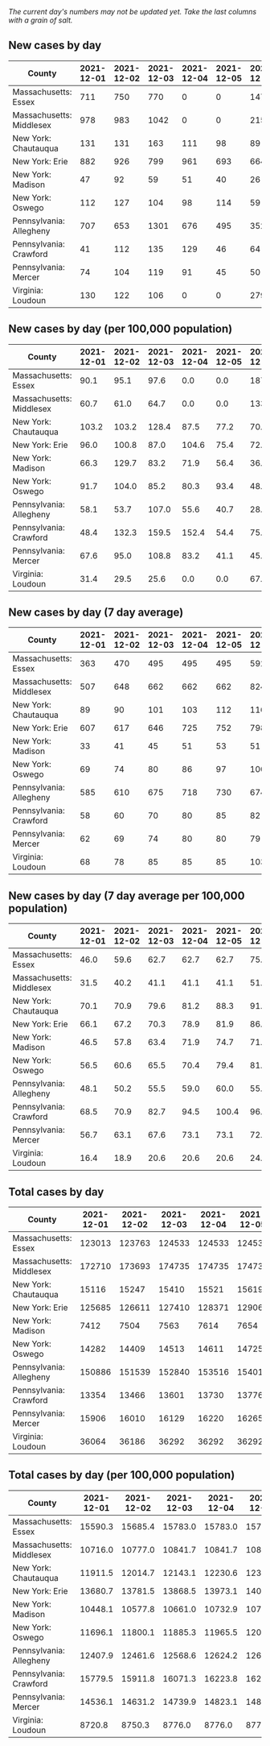 _The current day's numbers may not be updated yet. Take the last columns with a grain of salt._
## New cases by day

| County | 2021-12-01 | 2021-12-02 | 2021-12-03 | 2021-12-04 | 2021-12-05 | 2021-12-06 | 2021-12-07 |
| --- | --- | --- | --- | --- | --- | --- | --- |
| Massachusetts: Essex | 711 | 750 | 770 | 0 | 0 | 1479 | 515 |
| Massachusetts: Middlesex | 978 | 983 | 1042 | 0 | 0 | 2156 | 608 |
| New York: Chautauqua | 131 | 131 | 163 | 111 | 98 | 89 |  |
| New York: Erie | 882 | 926 | 799 | 961 | 693 | 664 |  |
| New York: Madison | 47 | 92 | 59 | 51 | 40 | 26 |  |
| New York: Oswego | 112 | 127 | 104 | 98 | 114 | 59 |  |
| Pennsylvania: Allegheny | 707 | 653 | 1301 | 676 | 495 | 352 | 849 |
| Pennsylvania: Crawford | 41 | 112 | 135 | 129 | 46 | 64 | 68 |
| Pennsylvania: Mercer | 74 | 104 | 119 | 91 | 45 | 50 | 66 |
| Virginia: Loudoun | 130 | 122 | 106 | 0 | 0 | 279 | 106 |

## New cases by day (per 100,000 population)

| County | 2021-12-01 | 2021-12-02 | 2021-12-03 | 2021-12-04 | 2021-12-05 | 2021-12-06 | 2021-12-07 |
| --- | --- | --- | --- | --- | --- | --- | --- |
| Massachusetts: Essex | 90.1 | 95.1 | 97.6 | 0.0 | 0.0 | 187.4 | 65.3 |
| Massachusetts: Middlesex | 60.7 | 61.0 | 64.7 | 0.0 | 0.0 | 133.8 | 37.7 |
| New York: Chautauqua | 103.2 | 103.2 | 128.4 | 87.5 | 77.2 | 70.1 |  |
| New York: Erie | 96.0 | 100.8 | 87.0 | 104.6 | 75.4 | 72.3 |  |
| New York: Madison | 66.3 | 129.7 | 83.2 | 71.9 | 56.4 | 36.7 |  |
| New York: Oswego | 91.7 | 104.0 | 85.2 | 80.3 | 93.4 | 48.3 |  |
| Pennsylvania: Allegheny | 58.1 | 53.7 | 107.0 | 55.6 | 40.7 | 28.9 | 69.8 |
| Pennsylvania: Crawford | 48.4 | 132.3 | 159.5 | 152.4 | 54.4 | 75.6 | 80.4 |
| Pennsylvania: Mercer | 67.6 | 95.0 | 108.8 | 83.2 | 41.1 | 45.7 | 60.3 |
| Virginia: Loudoun | 31.4 | 29.5 | 25.6 | 0.0 | 0.0 | 67.5 | 25.6 |

## New cases by day (7 day average)

| County | 2021-12-01 | 2021-12-02 | 2021-12-03 | 2021-12-04 | 2021-12-05 | 2021-12-06 | 2021-12-07 |
| --- | --- | --- | --- | --- | --- | --- | --- |
| Massachusetts: Essex | 363 | 470 | 495 | 495 | 495 | 592 | 604 |
| Massachusetts: Middlesex | 507 | 648 | 662 | 662 | 662 | 824 | 824 |
| New York: Chautauqua | 89 | 90 | 101 | 103 | 112 | 116 |  |
| New York: Erie | 607 | 617 | 646 | 725 | 752 | 798 |  |
| New York: Madison | 33 | 41 | 45 | 51 | 53 | 51 |  |
| New York: Oswego | 69 | 74 | 80 | 86 | 97 | 100 |  |
| Pennsylvania: Allegheny | 585 | 610 | 675 | 718 | 730 | 674 | 719 |
| Pennsylvania: Crawford | 58 | 60 | 70 | 80 | 85 | 82 | 85 |
| Pennsylvania: Mercer | 62 | 69 | 74 | 80 | 80 | 79 | 78 |
| Virginia: Loudoun | 68 | 78 | 85 | 85 | 85 | 103 | 106 |

## New cases by day (7 day average per 100,000 population)

| County | 2021-12-01 | 2021-12-02 | 2021-12-03 | 2021-12-04 | 2021-12-05 | 2021-12-06 | 2021-12-07 |
| --- | --- | --- | --- | --- | --- | --- | --- |
| Massachusetts: Essex | 46.0 | 59.6 | 62.7 | 62.7 | 62.7 | 75.0 | 76.5 |
| Massachusetts: Middlesex | 31.5 | 40.2 | 41.1 | 41.1 | 41.1 | 51.1 | 51.1 |
| New York: Chautauqua | 70.1 | 70.9 | 79.6 | 81.2 | 88.3 | 91.4 |  |
| New York: Erie | 66.1 | 67.2 | 70.3 | 78.9 | 81.9 | 86.9 |  |
| New York: Madison | 46.5 | 57.8 | 63.4 | 71.9 | 74.7 | 71.9 |  |
| New York: Oswego | 56.5 | 60.6 | 65.5 | 70.4 | 79.4 | 81.9 |  |
| Pennsylvania: Allegheny | 48.1 | 50.2 | 55.5 | 59.0 | 60.0 | 55.4 | 59.1 |
| Pennsylvania: Crawford | 68.5 | 70.9 | 82.7 | 94.5 | 100.4 | 96.9 | 100.4 |
| Pennsylvania: Mercer | 56.7 | 63.1 | 67.6 | 73.1 | 73.1 | 72.2 | 71.3 |
| Virginia: Loudoun | 16.4 | 18.9 | 20.6 | 20.6 | 20.6 | 24.9 | 25.6 |

## Total cases by day

| County | 2021-12-01 | 2021-12-02 | 2021-12-03 | 2021-12-04 | 2021-12-05 | 2021-12-06 | 2021-12-07 |
| --- | --- | --- | --- | --- | --- | --- | --- |
| Massachusetts: Essex | 123013 | 123763 | 124533 | 124533 | 124533 | 126012 | 126527 |
| Massachusetts: Middlesex | 172710 | 173693 | 174735 | 174735 | 174735 | 176891 | 177499 |
| New York: Chautauqua | 15116 | 15247 | 15410 | 15521 | 15619 | 15708 |  |
| New York: Erie | 125685 | 126611 | 127410 | 128371 | 129064 | 129728 |  |
| New York: Madison | 7412 | 7504 | 7563 | 7614 | 7654 | 7680 |  |
| New York: Oswego | 14282 | 14409 | 14513 | 14611 | 14725 | 14784 |  |
| Pennsylvania: Allegheny | 150886 | 151539 | 152840 | 153516 | 154011 | 154363 | 155212 |
| Pennsylvania: Crawford | 13354 | 13466 | 13601 | 13730 | 13776 | 13840 | 13908 |
| Pennsylvania: Mercer | 15906 | 16010 | 16129 | 16220 | 16265 | 16315 | 16381 |
| Virginia: Loudoun | 36064 | 36186 | 36292 | 36292 | 36292 | 36571 | 36677 |

## Total cases by day (per 100,000 population)

| County | 2021-12-01 | 2021-12-02 | 2021-12-03 | 2021-12-04 | 2021-12-05 | 2021-12-06 | 2021-12-07 |
| --- | --- | --- | --- | --- | --- | --- | --- |
| Massachusetts: Essex | 15590.3 | 15685.4 | 15783.0 | 15783.0 | 15783.0 | 15970.4 | 16035.7 |
| Massachusetts: Middlesex | 10716.0 | 10777.0 | 10841.7 | 10841.7 | 10841.7 | 10975.4 | 11013.2 |
| New York: Chautauqua | 11911.5 | 12014.7 | 12143.1 | 12230.6 | 12307.8 | 12378.0 |  |
| New York: Erie | 13680.7 | 13781.5 | 13868.5 | 13973.1 | 14048.5 | 14120.8 |  |
| New York: Madison | 10448.1 | 10577.8 | 10661.0 | 10732.9 | 10789.2 | 10825.9 |  |
| New York: Oswego | 11696.1 | 11800.1 | 11885.3 | 11965.5 | 12058.9 | 12107.2 |  |
| Pennsylvania: Allegheny | 12407.9 | 12461.6 | 12568.6 | 12624.2 | 12664.9 | 12693.9 | 12763.7 |
| Pennsylvania: Crawford | 15779.5 | 15911.8 | 16071.3 | 16223.8 | 16278.1 | 16353.7 | 16434.1 |
| Pennsylvania: Mercer | 14536.1 | 14631.2 | 14739.9 | 14823.1 | 14864.2 | 14909.9 | 14970.2 |
| Virginia: Loudoun | 8720.8 | 8750.3 | 8776.0 | 8776.0 | 8776.0 | 8843.4 | 8869.1 |
